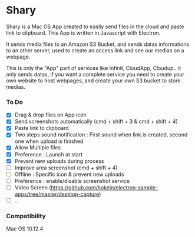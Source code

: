 # Shary

Shary is a Mac OS App created to easily send files in the cloud and paste link to clipboard. This App is written in Javascript with Electron.

It sends media files to an Amazon S3 Bucket, and sends datas informations to an other server, used to create an access link and see our medias on a webpage.

This is only the "App" part of services like Infinit, CloudApp, Cloudup.. it only sends datas, if you want a complete service you need to create your own website to host webpages, and create your own S3 bucket to store medias.

### To Do

- [x] Drag & drop files on App icon
- [x] Send screenshots automatically (cmd + shift + 3 & cmd + shift + 4)
- [x] Paste link to clipboard
- [x] Two steps sound notification : First sound when link is created, second one when upload is finished
- [x] Allow Multiple files
- [x] Preference : Launch at start
- [x] Prevent new uploads during process
- [ ] Improve area screenshot (cmd + shift + 4)
- [ ] Offline : Specific icon & prevent new uploads
- [ ] Preference : enable/disable screenshot service
- [ ] Video Screen (https://github.com/hokein/electron-sample-apps/tree/master/desktop-capture)
- [ ] ..

### Compatibility

Mac OS 10.12.4
